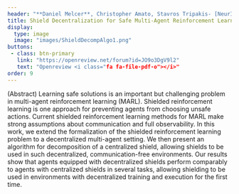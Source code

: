 ```yaml
---
header: "**Daniel Melcer**, Christopher Amato, Stavros Tripakis- [NeurIPS 2022](https://openreview.net/forum?id=JO9o3DgV9l2) **Oral (1.9% acceptance rate)**"
title: Shield Decentralization for Safe Multi-Agent Reinforcement Learning
display:
  type: image
  image: "images/ShieldDecompAlgo1.png"
buttons:
 - class: btn-primary
   link: "https://openreview.net/forum?id=JO9o3DgV9l2"
   text: "Openreview <i class="fa fa-file-pdf-o"></i>"
order: 9
---
```


(Abstract) Learning safe solutions is an important but challenging problem in multi-agent reinforcement learning (MARL). Shielded reinforcement learning is one approach for preventing agents from choosing unsafe actions. Current shielded reinforcement learning methods for MARL make strong assumptions about communication and full observability. In this work, we extend the formalization of the shielded reinforcement learning problem to a decentralized multi-agent setting. We then present an algorithm for decomposition of a centralized shield, allowing shields to be used in such decentralized, communication-free environments. Our results show that agents equipped with decentralized shields perform comparably to agents with centralized shields in several tasks, allowing shielding to be used in environments with decentralized training and execution for the first time.

